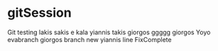 # gitSession
Git testing
lakis sakis e kala
yiannis
takis
giorgos ggggg
giorgos
Yoyo 
evabranch 
giorgos branch
new yiannis line
FixComplete